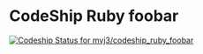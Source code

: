 CodeShip Ruby foobar
=========================
[ ![Codeship Status for mvj3/codeship_ruby_foobar](https://codeship.com/projects/c3f954a0-b919-0133-7f0d-52aac41ab740/status?branch=master)](https://codeship.com/projects/135385)
